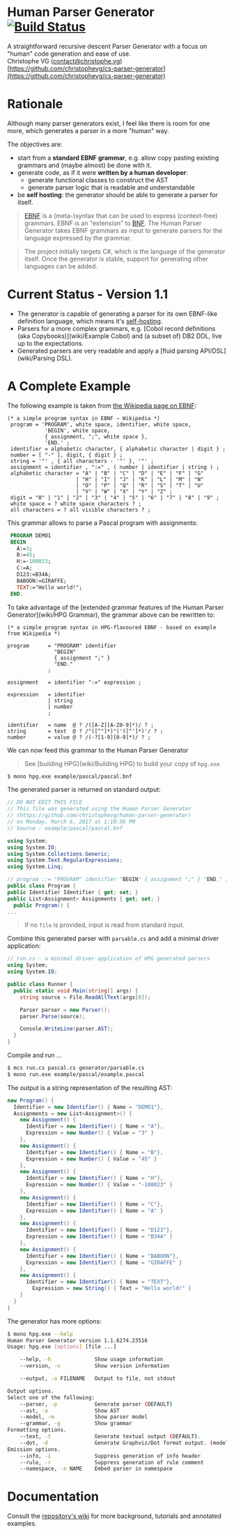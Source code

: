 # Human Parser Generator [![Build Status](https://circleci.com/gh/christophevg/human-parser-generator.png)](https://circleci.com/gh/christophevg/human-parser-generator)

A straightforward recursive descent Parser Generator with a focus on "human" code generation and ease of use.  
Christophe VG (<contact@christophe.vg>)  
[https://github.com/christophevg/cs-parser-generator](https://github.com/christophevg/cs-parser-generator)

# Rationale

Although many parser generators exist, I feel like there is room for one more, which generates a parser in a more "human" way.

The objectives are:

* start from a **standard EBNF grammar**, e.g. allow copy pasting existing grammars and (maybe almost) be done with it.
* generate code, as if it were **written by a human developer**:
	* generate functional classes to construct the AST
	* generate parser logic that is readable and understandable
* be **self hosting**: the generator should be able to generate a parser for itself.

> [EBNF](https://en.wikipedia.org/wiki/Extended_Backus–Naur_form) is a (meta-)syntax that can be used to express (context-free) grammars. EBNF is an "extension" to [BNF](https://en.wikipedia.org/wiki/Backus–Naur_form).
> The Human Parser Generator takes EBNF grammars as input to generate parsers for the language expressed by the grammar.

> The project initially targets C#, which is the language of the generator itself. Once the generator is stable, support for generating other languages can be added.

# Current Status - Version 1.1

* The generator is capable of generating a parser for its own EBNF-like definition language, which means it's [self-hosting](wiki/Bootstrapping). 
* Parsers for a more complex grammars, e.g. [Cobol record definitions (aka Copybooks)](wiki/Example Cobol) and (a subset of) DB2 DDL, live up to the expectations.
* Generated parsers are very readable and apply a [fluid parsing API/DSL](wiki/Parsing DSL).

# A Complete Example

The following example is taken from [the Wikipedia page on EBNF](https://en.wikipedia.org/wiki/Extended_Backus–Naur_form):

```ebnf
(* a simple program syntax in EBNF − Wikipedia *)
 program = 'PROGRAM', white space, identifier, white space, 
            'BEGIN', white space, 
            { assignment, ";", white space }, 
            'END.' ;
 identifier = alphabetic character, { alphabetic character | digit } ;
 number = [ "-" ], digit, { digit } ;
 string = '"' , { all characters - '"' }, '"' ;
 assignment = identifier , ":=" , ( number | identifier | string ) ;
 alphabetic character = "A" | "B" | "C" | "D" | "E" | "F" | "G"
                      | "H" | "I" | "J" | "K" | "L" | "M" | "N"
                      | "O" | "P" | "Q" | "R" | "S" | "T" | "U"
                      | "V" | "W" | "X" | "Y" | "Z" ;
 digit = "0" | "1" | "2" | "3" | "4" | "5" | "6" | "7" | "8" | "9" ;
 white space = ? white space characters ? ;
 all characters = ? all visible characters ? ;
```

This grammar allows to parse a Pascal program with assignments:

```pascal
 PROGRAM DEMO1
 BEGIN
   A:=3;
   B:=45;
   H:=-100023;
   C:=A;
   D123:=B34A;
   BABOON:=GIRAFFE;
   TEXT:="Hello world!";
 END.
```

To take advantage of the [extended grammar features of the Human Parser Generator](wiki/HPG Grammar), the grammar above can be rewritten to:

```ebnf
(* a simple program syntax in HPG-flavoured EBNF - based on example from Wikipedia *)

program      = "PROGRAM" identifier
               "BEGIN"
               { assignment ";" }
               "END."
             ;

assignment   = identifier ":=" expression ;

expression   = identifier
             | string
             | number
             ;

identifier   = name  @ ? /([A-Z][A-Z0-9]*)/ ? ;
string       = text  @ ? /"([^"]*)"|'([^']*)'/ ? ;
number       = value @ ? /(-?[1-9][0-9]*)/ ? ;
```

We can now feed this grammar to the Human Parser Generator

> See [building HPG](wiki/Building HPG) to build your copy of `hpg.exe`

```bash
$ mono hpg.exe example/pascal/pascal.bnf
```

The generated parser is returned on standard output:

```csharp
// DO NOT EDIT THIS FILE
// This file was generated using the Human Parser Generator
// (https://github.com/christophevg/human-parser-generator)
// on Monday, March 6, 2017 at 1:10:56 PM
// Source : example/pascal/pascal.bnf

using System;
using System.IO;
using System.Collections.Generic;
using System.Text.RegularExpressions;
using System.Linq;

// program ::= "PROGRAM" identifier "BEGIN" { assignment ";" } "END." ;
public class Program {
public Identifier Identifier { get; set; }
public List<Assignment> Assignments { get; set; }
  public Program() {
...
```

> If no `file` is provided, input is read from standard input.

Combine this generated parser with `parsable.cs` and add a minimal driver application:

```csharp
// run.cs - a minimal driver application of HPG generated parsers
using System;
using System.IO;

public class Runner {
  public static void Main(string[] args) {
    string source = File.ReadAllText(args[0]);

    Parser parser = new Parser();
    parser.Parse(source);

    Console.WriteLine(parser.AST);
  }
}
```

Compile and run ...

```bash
$ mcs run.cs pascal.cs generator/parsable.cs 
$ mono run.exe example/pascal/example.pascal
```

The output is a string representation of the resulting AST:

```csharp
new Program() {
  Identifier = new Identifier() { Name = "DEMO1"},
  Assignments = new List<Assignment>() {
    new Assignment() {
      Identifier = new Identifier() { Name = "A"},
      Expression = new Number() { Value = "3" }
    },
    new Assignment() {
      Identifier = new Identifier() { Name = "B"},
      Expression = new Number() { Value = "45" }
    },
    new Assignment() {
      Identifier = new Identifier() { Name = "H"},
      Expression = new Number() { Value = "-100023" }
    },
    new Assignment() {
      Identifier = new Identifier() { Name = "C"},
      Expression = new Identifier() { Name = "A" }
    },
    new Assignment() {
      Identifier = new Identifier() { Name = "D123"},
      Expression = new Identifier() { Name = "B34A" }
    },
    new Assignment() {
      Identifier = new Identifier() { Name = "BABOON"},
      Expression = new Identifier() { Name = "GIRAFFE" }
    },
    new Assignment() {
      Identifier = new Identifier() { Name = "TEXT"},
        Expression = new String() { Text = "Hello world!" }
    }
  }
}
```

The generator has more options:

```bash
$ mono hpg.exe --help
Human Parser Generator version 1.1.6274.23516
Usage: hpg.exe [options] [file ...]

    --help, -h              Show usage information
    --version, -v           Show version information

    --output, -o FILENAME   Output to file, not stdout

Output options.
Select one of the following:
    --parser, -p            Generate parser (DEFAULT)
    --ast, -a               Show AST
    --model, -m             Show parser model
    --grammar, -g           Show grammar
Formatting options.
    --text, -t              Generate textual output (DEFAULT).
    --dot, -d               Generate Graphviz/Dot format output. (model)
Emission options.
    --info, -i              Suppress generation of info header
    --rule, -r              Suppress generation of rule comment
    --namespace, -n NAME    Embed parser in namespace
```

# Documentation

Consult the [repository's wiki](wiki) for more background, tutorials and annotated examples.
